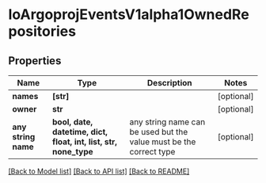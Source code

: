 # IoArgoprojEventsV1alpha1OwnedRepositories


## Properties
Name | Type | Description | Notes
------------ | ------------- | ------------- | -------------
**names** | **[str]** |  | [optional] 
**owner** | **str** |  | [optional] 
**any string name** | **bool, date, datetime, dict, float, int, list, str, none_type** | any string name can be used but the value must be the correct type | [optional]

[[Back to Model list]](../README.md#documentation-for-models) [[Back to API list]](../README.md#documentation-for-api-endpoints) [[Back to README]](../README.md)


